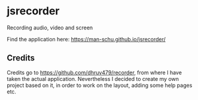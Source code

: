 # jsrecorder
Recording audio, video and screen

Find the application here: https://man-schu.github.io/jsrecorder/


## Credits

Credits go to https://github.com/dhruv479/recorder, from where I have taken the actual application. Nevertheless I decided to create my own project based on it, in order to work on the layout, adding some help pages etc.
